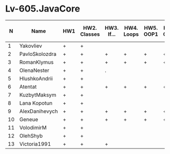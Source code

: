 # Lv-605.JavaCore

N|Name| HW1 | HW2. Classes|HW3. If...|HW4. Loops|HW5. OOP1 |HW6. OOP2 |HW7. Inner classes| HW8. Collection | HW9. String|HW10. Exception|HW11. Thread. IO|HW12. Java8
--|--|--|--|--|--|--|--|--|--|--|--|--|--
1|Yakovliev|+|+|||||||||||
2|PavloSkolozdra|+|+|+|+|+|+|+|+|+|+|.||
3|RomanKlymus|+|+|+|+|+|+|+|+|+|+|||
4|OlenaNester|+|+|.||||||||||
5|HlushkoAndrii|+|+|||||||||||
6|Atentat|+|+|+|+|+|+|+|+|+|+|||
7|KuzbytMaksym|+|+|||||||||||
8|Lana Kopotun|+|+|||||||||||
9|AlexDanihevych|+|+|+|+|+|+|+||||||
10|Geneue|+|+|+|+|+|+|+|+|+||||
11|VolodimirM|+|+|||||||||||
12|OlehShyb|+|+|||||||||||
13|Victoria1991|+|+|+||||||||||
